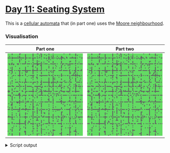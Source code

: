 # [Day 11: Seating System](https://adventofcode.com/2020/day/11)

This is a [cellular automata](https://en.wikipedia.org/wiki/Cellular_automaton) that (in part one) uses the [Moore neighbourhood](https://en.wikipedia.org/wiki/Moore_neighborhood).

### Visualisation

| Part one                       | Part two                       |
| ------------------------------ | ------------------------------ |
| ![partOne gif](0.gif?raw=true) | ![partTwo gif](1.gif?raw=true) |

<details><summary>Script output</summary>

```
❯ python .\python\
AoC 2020: day 11 - Seating System
Python 3.8.5

Test cases
1.1 pass
2.1 pass

Answers
Part 1: 2283
Part 2: 2054
```

</details>
